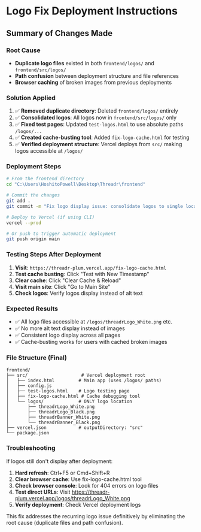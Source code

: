 # Logo Fix Deployment Instructions

## Summary of Changes Made

### Root Cause
- **Duplicate logo files** existed in both `frontend/logos/` and `frontend/src/logos/`
- **Path confusion** between deployment structure and file references
- **Browser caching** of broken images from previous deployments

### Solution Applied
1. ✅ **Removed duplicate directory**: Deleted `frontend/logos/` entirely
2. ✅ **Consolidated logos**: All logos now in `frontend/src/logos/` only
3. ✅ **Fixed test pages**: Updated `test-logos.html` to use absolute paths `/logos/...`
4. ✅ **Created cache-busting tool**: Added `fix-logo-cache.html` for testing
5. ✅ **Verified deployment structure**: Vercel deploys from `src/` making logos accessible at `/logos/`

### Deployment Steps
```bash
# From the frontend directory
cd "C:\Users\HoshitoPowell\Desktop\Threadr\frontend"

# Commit the changes
git add .
git commit -m "Fix logo display issue: consolidate logos to single location and remove duplicates"

# Deploy to Vercel (if using CLI)
vercel --prod

# Or push to trigger automatic deployment
git push origin main
```

### Testing Steps After Deployment
1. **Visit**: `https://threadr-plum.vercel.app/fix-logo-cache.html`
2. **Test cache busting**: Click "Test with New Timestamp"
3. **Clear cache**: Click "Clear Cache & Reload"
4. **Visit main site**: Click "Go to Main Site"
5. **Check logos**: Verify logos display instead of alt text

### Expected Results
- ✅ All logo files accessible at `/logos/threadrLogo_White.png` etc.
- ✅ No more alt text display instead of images
- ✅ Consistent logo display across all pages
- ✅ Cache-busting works for users with cached broken images

### File Structure (Final)
```
frontend/
├── src/                    # Vercel deployment root
│   ├── index.html         # Main app (uses /logos/ paths)
│   ├── config.js
│   ├── test-logos.html    # Logo testing page
│   ├── fix-logo-cache.html # Cache debugging tool
│   └── logos/             # ONLY logo location
│       ├── threadrLogo_White.png
│       ├── threadrLogo_Black.png
│       ├── threadrBanner_White.png
│       └── threadrBanner_Black.png
├── vercel.json            # outputDirectory: "src"
└── package.json
```

### Troubleshooting
If logos still don't display after deployment:
1. **Hard refresh**: Ctrl+F5 or Cmd+Shift+R
2. **Clear browser cache**: Use fix-logo-cache.html tool
3. **Check browser console**: Look for 404 errors on logo files
4. **Test direct URLs**: Visit https://threadr-plum.vercel.app/logos/threadrLogo_White.png
5. **Verify deployment**: Check Vercel deployment logs

This fix addresses the recurring logo issue definitively by eliminating the root cause (duplicate files and path confusion).